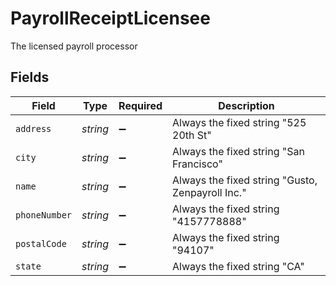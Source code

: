# PayrollReceiptLicensee

The licensed payroll processor


## Fields

| Field                                            | Type                                             | Required                                         | Description                                      |
| ------------------------------------------------ | ------------------------------------------------ | ------------------------------------------------ | ------------------------------------------------ |
| `address`                                        | *string*                                         | :heavy_minus_sign:                               | Always the fixed string "525 20th St"            |
| `city`                                           | *string*                                         | :heavy_minus_sign:                               | Always the fixed string "San Francisco"          |
| `name`                                           | *string*                                         | :heavy_minus_sign:                               | Always the fixed string "Gusto, Zenpayroll Inc." |
| `phoneNumber`                                    | *string*                                         | :heavy_minus_sign:                               | Always the fixed string "4157778888"             |
| `postalCode`                                     | *string*                                         | :heavy_minus_sign:                               | Always the fixed string "94107"                  |
| `state`                                          | *string*                                         | :heavy_minus_sign:                               | Always the fixed string "CA"                     |